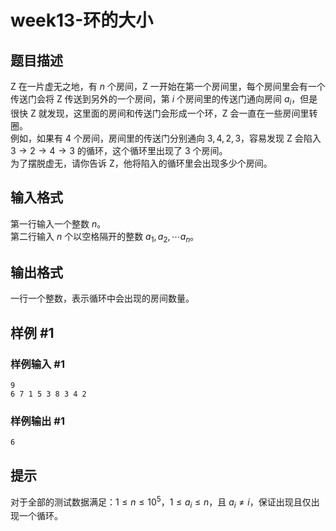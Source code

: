 # week13-环的大小

## 题目描述

Z 在一片虚无之地，有 $n$ 个房间，Z 一开始在第一个房间里，每个房间里会有一个传送门会将 Z 传送到另外的一个房间，第 $i$ 个房间里的传送门通向房间 $a_i$，但是很快 Z 就发现，这里面的房间和传送门会形成一个环，Z 会一直在一些房间里转圈。  
例如，如果有 $4$ 个房间，房间里的传送门分别通向 $3,4,2,3$，容易发现 Z 会陷入 $3 \rightarrow 2\rightarrow 4\rightarrow 3$ 的循环，这个循环里出现了 $3$ 个房间。  
为了摆脱虚无，请你告诉 Z，他将陷入的循环里会出现多少个房间。

## 输入格式

第一行输入一个整数 $n$。  
第二行输入 $n$ 个以空格隔开的整数 $a_1,a_2,\cdots a_n$。

## 输出格式

一行一个整数，表示循环中会出现的房间数量。

## 样例 #1

### 样例输入 #1

```
9
6 7 1 5 3 8 3 4 2
```

### 样例输出 #1

```
6
```

## 提示

对于全部的测试数据满足：$1\le n\le 10^5$，$1\le a_i\le n$，且 $a_i\ne i$，保证出现且仅出现一个循环。